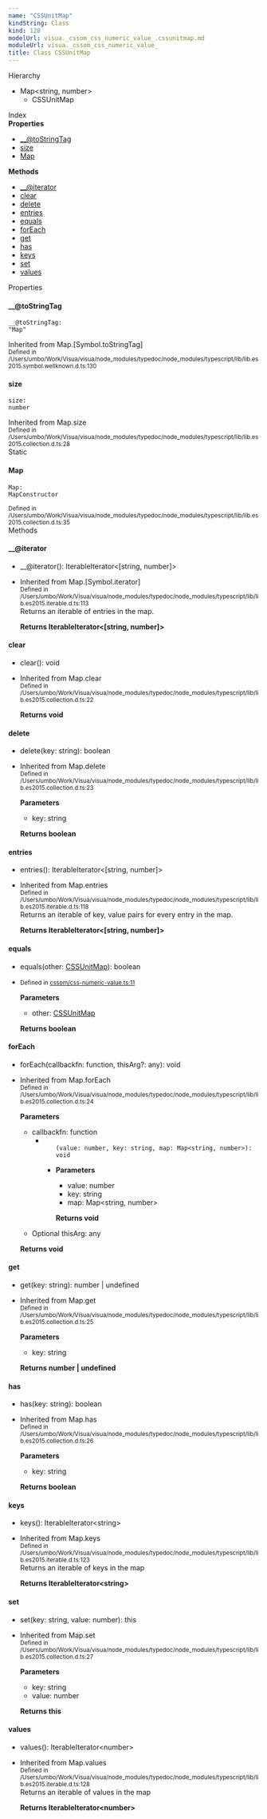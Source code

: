 ```yaml
---
name: "CSSUnitMap"
kindString: Class
kind: 128
modelUrl: visua._cssom_css_numeric_value_.cssunitmap.md
moduleUrl: visua._cssom_css_numeric_value_
title: Class CSSUnitMap
---
```



<section class="pt-2 tsd-panel tsd-hierarchy">
<div class="lead">Hierarchy</div>
<ul class="pl-3 tsd-hierarchy list-style-initial">
<li>
<span class="tsd-signature-type">Map</span><span class="tsd-signature-symbol">&lt;</span><span class="tsd-signature-type">string</span><span class="tsd-signature-symbol">, </span><span class="tsd-signature-type">number</span><span class="tsd-signature-symbol">&gt;</span>
<ul class="pl-3 tsd-hierarchy list-style-initial">
<li>
<span class="target">CSSUnitMap</span>

</li>
</ul>
</li>
</ul>

</section>





<section >
<div class="lead pb-2">Index</div>
<section class="tsd-panel tsd-index-panel">
<div class="tsd-index-content">
<section class="tsd-index-section ">
<strong>Properties</strong>
<ul>
<li class=""><a href=".visua._cssom_css_numeric_value_.cssunitmap/#___tostringtag" class="tsd-kind-icon">__@to<wbr>String<wbr>Tag</a></li>
<li class=""><a href=".visua._cssom_css_numeric_value_.cssunitmap/#size" class="tsd-kind-icon">size</a></li>
<li class=""><a href=".visua._cssom_css_numeric_value_.cssunitmap/#map" class="tsd-kind-icon">Map</a></li>
</ul>
</section>
<section class="tsd-index-section ">
<strong>Methods</strong>
<ul>
<li class=""><a href=".visua._cssom_css_numeric_value_.cssunitmap/#___iterator" class="tsd-kind-icon">__@iterator</a></li>
<li class=""><a href=".visua._cssom_css_numeric_value_.cssunitmap/#clear" class="tsd-kind-icon">clear</a></li>
<li class=""><a href=".visua._cssom_css_numeric_value_.cssunitmap/#delete" class="tsd-kind-icon">delete</a></li>
<li class=""><a href=".visua._cssom_css_numeric_value_.cssunitmap/#entries" class="tsd-kind-icon">entries</a></li>
<li class=""><a href=".visua._cssom_css_numeric_value_.cssunitmap/#equals" class="tsd-kind-icon">equals</a></li>
<li class=""><a href=".visua._cssom_css_numeric_value_.cssunitmap/#foreach" class="tsd-kind-icon">for<wbr>Each</a></li>
<li class=""><a href=".visua._cssom_css_numeric_value_.cssunitmap/#get" class="tsd-kind-icon">get</a></li>
<li class=""><a href=".visua._cssom_css_numeric_value_.cssunitmap/#has" class="tsd-kind-icon">has</a></li>
<li class=""><a href=".visua._cssom_css_numeric_value_.cssunitmap/#keys" class="tsd-kind-icon">keys</a></li>
<li class=""><a href=".visua._cssom_css_numeric_value_.cssunitmap/#set" class="tsd-kind-icon">set</a></li>
<li class=""><a href=".visua._cssom_css_numeric_value_.cssunitmap/#values" class="tsd-kind-icon">values</a></li>
</ul>
</section>
</div>
</section>
</section>
<section>
<div class="lead">Properties</div>
<section class="pb-4 pt-2 ">
<div class="d-flex flex-row">

<h4 id="___tostringtag">__@to<wbr>String<wbr>Tag</h4>
</div>

<code class="tsd-signature tsd-kind-icon">__@to<wbr>String<wbr>Tag<span class="tsd-signature-symbol">:</span> <span class="tsd-signature-type">"Map"</span></code>

<aside class="tsd-sources pb-2">
<div>Inherited from Map.[Symbol.toStringTag]</div>
<div class="d-flex flex-column">
<small class="text-muted">Defined in /Users/umbo/Work/Visua/visua/node_modules/typedoc/node_modules/typescript/lib/lib.es2015.symbol.wellknown.d.ts:130</small>
</div>
</aside>




</section>
<section class="pb-4 pt-2 ">
<div class="d-flex flex-row">

<h4 id="size">size</h4>
</div>

<code class="tsd-signature tsd-kind-icon">size<span class="tsd-signature-symbol">:</span> <span class="tsd-signature-type">number</span></code>

<aside class="tsd-sources pb-2">
<div>Inherited from Map.size</div>
<div class="d-flex flex-column">
<small class="text-muted">Defined in /Users/umbo/Work/Visua/visua/node_modules/typedoc/node_modules/typescript/lib/lib.es2015.collection.d.ts:28</small>
</div>
</aside>




</section>
<section class="pb-4 pt-2 ">
<div class="d-flex flex-row">
<div class="h4 pr-1"><span class="badge badge-primary">Static</span></div>
<h4 id="map">Map</h4>
</div>

<code class="tsd-signature tsd-kind-icon">Map<span class="tsd-signature-symbol">:</span> <span class="tsd-signature-type">MapConstructor</span></code>

<aside class="tsd-sources pb-2">
<div class="d-flex flex-column">
<small class="text-muted">Defined in /Users/umbo/Work/Visua/visua/node_modules/typedoc/node_modules/typescript/lib/lib.es2015.collection.d.ts:35</small>
</div>
</aside>




</section>
</section>
<section>
<div class="lead">Methods</div>
<section class="pb-4 pt-2 ">
<div class="d-flex flex-row">

<h4 id="___iterator">__@iterator</h4>
</div>

<ul class="tsd-signatures ">
<li class="tsd-signature tsd-kind-icon">__@iterator<span class="tsd-signature-symbol">(</span><span class="tsd-signature-symbol">)</span><span class="tsd-signature-symbol">: </span><span class="tsd-signature-type">IterableIterator</span><span class="tsd-signature-symbol">&lt;</span><span class="tsd-signature-symbol">[</span><span class="tsd-signature-type">string</span><span class="tsd-signature-symbol">, </span><span class="tsd-signature-type">number</span><span class="tsd-signature-symbol">]</span><span class="tsd-signature-symbol">&gt;</span></li>
</ul>

<ul class="tsd-descriptions">
<li class="tsd-description">
<aside class="tsd-sources pb-2">
<div>Inherited from Map.[Symbol.iterator]</div>
<div class="d-flex flex-column">
<small class="text-muted">Defined in /Users/umbo/Work/Visua/visua/node_modules/typedoc/node_modules/typescript/lib/lib.es2015.iterable.d.ts:113</small>
</div>
</aside>
<div class="pt-1 tsd-comment">
<div markdown="1">
Returns an iterable of entries in the map.
</div>
</div>



<strong>Returns <span class="tsd-signature-type">IterableIterator</span><span class="tsd-signature-symbol">&lt;</span><span class="tsd-signature-symbol">[</span><span class="tsd-signature-type">string</span><span class="tsd-signature-symbol">, </span><span class="tsd-signature-type">number</span><span class="tsd-signature-symbol">]</span><span class="tsd-signature-symbol">&gt;</span></strong>


</li>
</ul>

</section>
<section class="pb-4 pt-2 ">
<div class="d-flex flex-row">

<h4 id="clear">clear</h4>
</div>

<ul class="tsd-signatures ">
<li class="tsd-signature tsd-kind-icon">clear<span class="tsd-signature-symbol">(</span><span class="tsd-signature-symbol">)</span><span class="tsd-signature-symbol">: </span><span class="tsd-signature-type">void</span></li>
</ul>

<ul class="tsd-descriptions">
<li class="tsd-description">
<aside class="tsd-sources pb-2">
<div>Inherited from Map.clear</div>
<div class="d-flex flex-column">
<small class="text-muted">Defined in /Users/umbo/Work/Visua/visua/node_modules/typedoc/node_modules/typescript/lib/lib.es2015.collection.d.ts:22</small>
</div>
</aside>



<strong>Returns <span class="tsd-signature-type">void</span></strong>


</li>
</ul>

</section>
<section class="pb-4 pt-2 ">
<div class="d-flex flex-row">

<h4 id="delete">delete</h4>
</div>

<ul class="tsd-signatures ">
<li class="tsd-signature tsd-kind-icon">delete<span class="tsd-signature-symbol">(</span>key<span class="tsd-signature-symbol">: </span><span class="tsd-signature-type">string</span><span class="tsd-signature-symbol">)</span><span class="tsd-signature-symbol">: </span><span class="tsd-signature-type">boolean</span></li>
</ul>

<ul class="tsd-descriptions">
<li class="tsd-description">
<aside class="tsd-sources pb-2">
<div>Inherited from Map.delete</div>
<div class="d-flex flex-column">
<small class="text-muted">Defined in /Users/umbo/Work/Visua/visua/node_modules/typedoc/node_modules/typescript/lib/lib.es2015.collection.d.ts:23</small>
</div>
</aside>


<strong>Parameters</strong>
<ul class="pl-3 pb-2 list-style-initial">
<li>
<div class="h6 mb-0">key: <span class="tsd-signature-type">string</span></div>


</li>
</ul>

<strong>Returns <span class="tsd-signature-type">boolean</span></strong>


</li>
</ul>

</section>
<section class="pb-4 pt-2 ">
<div class="d-flex flex-row">

<h4 id="entries">entries</h4>
</div>

<ul class="tsd-signatures ">
<li class="tsd-signature tsd-kind-icon">entries<span class="tsd-signature-symbol">(</span><span class="tsd-signature-symbol">)</span><span class="tsd-signature-symbol">: </span><span class="tsd-signature-type">IterableIterator</span><span class="tsd-signature-symbol">&lt;</span><span class="tsd-signature-symbol">[</span><span class="tsd-signature-type">string</span><span class="tsd-signature-symbol">, </span><span class="tsd-signature-type">number</span><span class="tsd-signature-symbol">]</span><span class="tsd-signature-symbol">&gt;</span></li>
</ul>

<ul class="tsd-descriptions">
<li class="tsd-description">
<aside class="tsd-sources pb-2">
<div>Inherited from Map.entries</div>
<div class="d-flex flex-column">
<small class="text-muted">Defined in /Users/umbo/Work/Visua/visua/node_modules/typedoc/node_modules/typescript/lib/lib.es2015.iterable.d.ts:118</small>
</div>
</aside>
<div class="pt-1 tsd-comment">
<div markdown="1">
Returns an iterable of key, value pairs for every entry in the map.
</div>
</div>



<strong>Returns <span class="tsd-signature-type">IterableIterator</span><span class="tsd-signature-symbol">&lt;</span><span class="tsd-signature-symbol">[</span><span class="tsd-signature-type">string</span><span class="tsd-signature-symbol">, </span><span class="tsd-signature-type">number</span><span class="tsd-signature-symbol">]</span><span class="tsd-signature-symbol">&gt;</span></strong>


</li>
</ul>

</section>
<section class="pb-4 pt-2 ">
<div class="d-flex flex-row">

<h4 id="equals">equals</h4>
</div>

<ul class="tsd-signatures ">
<li class="tsd-signature tsd-kind-icon">equals<span class="tsd-signature-symbol">(</span>other<span class="tsd-signature-symbol">: </span><a href=".visua._cssom_css_numeric_value_.cssunitmap/" class="tsd-signature-type">CSSUnitMap</a><span class="tsd-signature-symbol">)</span><span class="tsd-signature-symbol">: </span><span class="tsd-signature-type">boolean</span></li>
</ul>

<ul class="tsd-descriptions">
<li class="tsd-description">
<aside class="tsd-sources pb-2">
<div class="d-flex flex-column">
<small class="text-muted">Defined in <a href="https://github.com/umbopepato/visua/blob/dbefde1/src/cssom/css-numeric-value.ts#L11">cssom/css-numeric-value.ts:11</a></small>
</div>
</aside>


<strong>Parameters</strong>
<ul class="pl-3 pb-2 list-style-initial">
<li>
<div class="h6 mb-0">other: <a href=".visua._cssom_css_numeric_value_.cssunitmap/" class="tsd-signature-type">CSSUnitMap</a></div>


</li>
</ul>

<strong>Returns <span class="tsd-signature-type">boolean</span></strong>


</li>
</ul>

</section>
<section class="pb-4 pt-2 ">
<div class="d-flex flex-row">

<h4 id="foreach">for<wbr>Each</h4>
</div>

<ul class="tsd-signatures ">
<li class="tsd-signature tsd-kind-icon">for<wbr>Each<span class="tsd-signature-symbol">(</span>callbackfn<span class="tsd-signature-symbol">: </span><span class="tsd-signature-type">function</span>, thisArg<span class="tsd-signature-symbol">?: </span><span class="tsd-signature-type">any</span><span class="tsd-signature-symbol">)</span><span class="tsd-signature-symbol">: </span><span class="tsd-signature-type">void</span></li>
</ul>

<ul class="tsd-descriptions">
<li class="tsd-description">
<aside class="tsd-sources pb-2">
<div>Inherited from Map.forEach</div>
<div class="d-flex flex-column">
<small class="text-muted">Defined in /Users/umbo/Work/Visua/visua/node_modules/typedoc/node_modules/typescript/lib/lib.es2015.collection.d.ts:24</small>
</div>
</aside>


<strong>Parameters</strong>
<ul class="pl-3 pb-2 list-style-initial">
<li>
<div class="h6 mb-0">callbackfn: <span class="tsd-signature-type">function</span></div>


<ul class="tsd-parameters">
<li class="tsd-parameter-siganture">
<ul class="tsd-signatures ">
<code class="tsd-kind-icon"><span class="tsd-signature-symbol">(</span>value<span class="tsd-signature-symbol">: </span><span class="tsd-signature-type">number</span>, key<span class="tsd-signature-symbol">: </span><span class="tsd-signature-type">string</span>, map<span class="tsd-signature-symbol">: </span><span class="tsd-signature-type">Map</span><span class="tsd-signature-symbol">&lt;</span><span class="tsd-signature-type">string</span><span class="tsd-signature-symbol">, </span><span class="tsd-signature-type">number</span><span class="tsd-signature-symbol">&gt;</span><span class="tsd-signature-symbol">)</span><span class="tsd-signature-symbol">: </span><span class="tsd-signature-type">void</span></code>
</ul>

<ul class="tsd-descriptions">
<li class="tsd-description">


<strong>Parameters</strong>
<ul class="pl-3 pb-2 list-style-initial">
<li>
<div class="h6 mb-0">value: <span class="tsd-signature-type">number</span></div>


</li>
<li>
<div class="h6 mb-0">key: <span class="tsd-signature-type">string</span></div>


</li>
<li>
<div class="h6 mb-0">map: <span class="tsd-signature-type">Map</span><span class="tsd-signature-symbol">&lt;</span><span class="tsd-signature-type">string</span><span class="tsd-signature-symbol">, </span><span class="tsd-signature-type">number</span><span class="tsd-signature-symbol">&gt;</span></div>


</li>
</ul>

<strong>Returns <span class="tsd-signature-type">void</span></strong>


</li>
</ul>
</li>
</ul>
</li>
<li>
<div class="h6 mb-0"><span class="badge badge-primary">Optional</span> thisArg: <span class="tsd-signature-type">any</span></div>


</li>
</ul>

<strong>Returns <span class="tsd-signature-type">void</span></strong>


</li>
</ul>

</section>
<section class="pb-4 pt-2 ">
<div class="d-flex flex-row">

<h4 id="get">get</h4>
</div>

<ul class="tsd-signatures ">
<li class="tsd-signature tsd-kind-icon">get<span class="tsd-signature-symbol">(</span>key<span class="tsd-signature-symbol">: </span><span class="tsd-signature-type">string</span><span class="tsd-signature-symbol">)</span><span class="tsd-signature-symbol">: </span><span class="tsd-signature-type">number</span><span class="tsd-signature-symbol"> | </span><span class="tsd-signature-type">undefined</span></li>
</ul>

<ul class="tsd-descriptions">
<li class="tsd-description">
<aside class="tsd-sources pb-2">
<div>Inherited from Map.get</div>
<div class="d-flex flex-column">
<small class="text-muted">Defined in /Users/umbo/Work/Visua/visua/node_modules/typedoc/node_modules/typescript/lib/lib.es2015.collection.d.ts:25</small>
</div>
</aside>


<strong>Parameters</strong>
<ul class="pl-3 pb-2 list-style-initial">
<li>
<div class="h6 mb-0">key: <span class="tsd-signature-type">string</span></div>


</li>
</ul>

<strong>Returns <span class="tsd-signature-type">number</span>
<span class="tsd-signature-symbol"> | </span>
<span class="tsd-signature-type">undefined</span>
</strong>


</li>
</ul>

</section>
<section class="pb-4 pt-2 ">
<div class="d-flex flex-row">

<h4 id="has">has</h4>
</div>

<ul class="tsd-signatures ">
<li class="tsd-signature tsd-kind-icon">has<span class="tsd-signature-symbol">(</span>key<span class="tsd-signature-symbol">: </span><span class="tsd-signature-type">string</span><span class="tsd-signature-symbol">)</span><span class="tsd-signature-symbol">: </span><span class="tsd-signature-type">boolean</span></li>
</ul>

<ul class="tsd-descriptions">
<li class="tsd-description">
<aside class="tsd-sources pb-2">
<div>Inherited from Map.has</div>
<div class="d-flex flex-column">
<small class="text-muted">Defined in /Users/umbo/Work/Visua/visua/node_modules/typedoc/node_modules/typescript/lib/lib.es2015.collection.d.ts:26</small>
</div>
</aside>


<strong>Parameters</strong>
<ul class="pl-3 pb-2 list-style-initial">
<li>
<div class="h6 mb-0">key: <span class="tsd-signature-type">string</span></div>


</li>
</ul>

<strong>Returns <span class="tsd-signature-type">boolean</span></strong>


</li>
</ul>

</section>
<section class="pb-4 pt-2 ">
<div class="d-flex flex-row">

<h4 id="keys">keys</h4>
</div>

<ul class="tsd-signatures ">
<li class="tsd-signature tsd-kind-icon">keys<span class="tsd-signature-symbol">(</span><span class="tsd-signature-symbol">)</span><span class="tsd-signature-symbol">: </span><span class="tsd-signature-type">IterableIterator</span><span class="tsd-signature-symbol">&lt;</span><span class="tsd-signature-type">string</span><span class="tsd-signature-symbol">&gt;</span></li>
</ul>

<ul class="tsd-descriptions">
<li class="tsd-description">
<aside class="tsd-sources pb-2">
<div>Inherited from Map.keys</div>
<div class="d-flex flex-column">
<small class="text-muted">Defined in /Users/umbo/Work/Visua/visua/node_modules/typedoc/node_modules/typescript/lib/lib.es2015.iterable.d.ts:123</small>
</div>
</aside>
<div class="pt-1 tsd-comment">
<div markdown="1">
Returns an iterable of keys in the map
</div>
</div>



<strong>Returns <span class="tsd-signature-type">IterableIterator</span><span class="tsd-signature-symbol">&lt;</span><span class="tsd-signature-type">string</span><span class="tsd-signature-symbol">&gt;</span></strong>


</li>
</ul>

</section>
<section class="pb-4 pt-2 ">
<div class="d-flex flex-row">

<h4 id="set">set</h4>
</div>

<ul class="tsd-signatures ">
<li class="tsd-signature tsd-kind-icon">set<span class="tsd-signature-symbol">(</span>key<span class="tsd-signature-symbol">: </span><span class="tsd-signature-type">string</span>, value<span class="tsd-signature-symbol">: </span><span class="tsd-signature-type">number</span><span class="tsd-signature-symbol">)</span><span class="tsd-signature-symbol">: </span><span class="tsd-signature-type">this</span></li>
</ul>

<ul class="tsd-descriptions">
<li class="tsd-description">
<aside class="tsd-sources pb-2">
<div>Inherited from Map.set</div>
<div class="d-flex flex-column">
<small class="text-muted">Defined in /Users/umbo/Work/Visua/visua/node_modules/typedoc/node_modules/typescript/lib/lib.es2015.collection.d.ts:27</small>
</div>
</aside>


<strong>Parameters</strong>
<ul class="pl-3 pb-2 list-style-initial">
<li>
<div class="h6 mb-0">key: <span class="tsd-signature-type">string</span></div>


</li>
<li>
<div class="h6 mb-0">value: <span class="tsd-signature-type">number</span></div>


</li>
</ul>

<strong>Returns <span class="tsd-signature-type">this</span></strong>


</li>
</ul>

</section>
<section class="pb-4 pt-2 ">
<div class="d-flex flex-row">

<h4 id="values">values</h4>
</div>

<ul class="tsd-signatures ">
<li class="tsd-signature tsd-kind-icon">values<span class="tsd-signature-symbol">(</span><span class="tsd-signature-symbol">)</span><span class="tsd-signature-symbol">: </span><span class="tsd-signature-type">IterableIterator</span><span class="tsd-signature-symbol">&lt;</span><span class="tsd-signature-type">number</span><span class="tsd-signature-symbol">&gt;</span></li>
</ul>

<ul class="tsd-descriptions">
<li class="tsd-description">
<aside class="tsd-sources pb-2">
<div>Inherited from Map.values</div>
<div class="d-flex flex-column">
<small class="text-muted">Defined in /Users/umbo/Work/Visua/visua/node_modules/typedoc/node_modules/typescript/lib/lib.es2015.iterable.d.ts:128</small>
</div>
</aside>
<div class="pt-1 tsd-comment">
<div markdown="1">
Returns an iterable of values in the map
</div>
</div>



<strong>Returns <span class="tsd-signature-type">IterableIterator</span><span class="tsd-signature-symbol">&lt;</span><span class="tsd-signature-type">number</span><span class="tsd-signature-symbol">&gt;</span></strong>


</li>
</ul>

</section>
</section>
